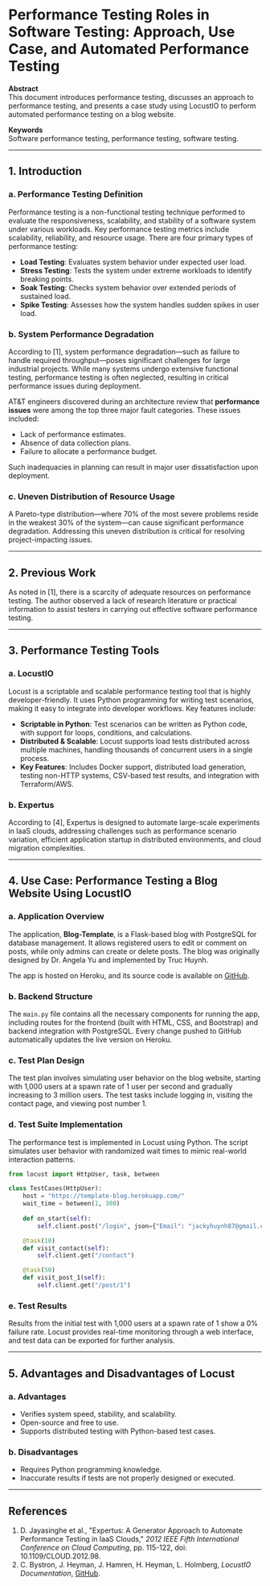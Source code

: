 # Performance Testing Roles in Software Testing: Approach, Use Case, and Automated Performance Testing

**Abstract**  
This document introduces performance testing, discusses an approach to performance testing, and presents a case study
using LocustIO to perform automated performance testing on a blog website.

**Keywords**  
Software performance testing, performance testing, software testing.

---

## 1. Introduction

### a. Performance Testing Definition

Performance testing is a non-functional testing technique performed to evaluate the responsiveness, scalability, and
stability of a software system under various workloads. Key performance testing metrics include scalability,
reliability, and resource usage. There are four primary types of performance testing:

- **Load Testing**: Evaluates system behavior under expected user load.
- **Stress Testing**: Tests the system under extreme workloads to identify breaking points.
- **Soak Testing**: Checks system behavior over extended periods of sustained load.
- **Spike Testing**: Assesses how the system handles sudden spikes in user load.

### b. System Performance Degradation

According to [1], system performance degradation—such as failure to handle required throughput—poses significant
challenges for large industrial projects. While many systems undergo extensive functional testing, performance testing
is often neglected, resulting in critical performance issues during deployment.

AT&T engineers discovered during an architecture review that **performance issues** were among the top three major fault
categories. These issues included:

- Lack of performance estimates.
- Absence of data collection plans.
- Failure to allocate a performance budget.

Such inadequacies in planning can result in major user dissatisfaction upon deployment.

### c. Uneven Distribution of Resource Usage

A Pareto-type distribution—where 70% of the most severe problems reside in the weakest 30% of the system—can cause
significant performance degradation. Addressing this uneven distribution is critical for resolving project-impacting
issues.

---

## 2. Previous Work

As noted in [1], there is a scarcity of adequate resources on performance testing. The author observed a lack of
research literature or practical information to assist testers in carrying out effective software performance testing.

---

## 3. Performance Testing Tools

### a. LocustIO

Locust is a scriptable and scalable performance testing tool that is highly developer-friendly. It uses Python
programming for writing test scenarios, making it easy to integrate into developer workflows. Key features include:

- **Scriptable in Python**: Test scenarios can be written as Python code, with support for loops, conditions, and
  calculations.
- **Distributed & Scalable**: Locust supports load tests distributed across multiple machines, handling thousands of
  concurrent users in a single process.
- **Key Features**: Includes Docker support, distributed load generation, testing non-HTTP systems, CSV-based test
  results, and integration with Terraform/AWS.

### b. Expertus

According to [4], Expertus is designed to automate large-scale experiments in IaaS clouds, addressing challenges such as
performance scenario variation, efficient application startup in distributed environments, and cloud migration
complexities.

---

## 4. Use Case: Performance Testing a Blog Website Using LocustIO

### a. Application Overview

The application, **Blog-Template**, is a Flask-based blog with PostgreSQL for database management. It allows registered
users to edit or comment on posts, while only admins can create or delete posts. The blog was originally designed by Dr.
Angela Yu and implemented by Truc Huynh.

The app is hosted on Heroku, and its source code is available on [GitHub](https://github.com/jackyhuynh/blog-template).

### b. Backend Structure

The `main.py` file contains all the necessary components for running the app, including routes for the frontend (built
with HTML, CSS, and Bootstrap) and backend integration with PostgreSQL. Every change pushed to GitHub automatically
updates the live version on Heroku.

### c. Test Plan Design

The test plan involves simulating user behavior on the blog website, starting with 1,000 users at a spawn rate of 1 user
per second and gradually increasing to 3 million users. The test tasks include logging in, visiting the contact page,
and viewing post number 1.

### d. Test Suite Implementation

The performance test is implemented in Locust using Python. The script simulates user behavior with randomized wait
times to mimic real-world interaction patterns.

```python
from locust import HttpUser, task, between

class TestCases(HttpUser):
    host = "https://template-blog.herokuapp.com/"
    wait_time = between(1, 300)
    
    def on_start(self):
        self.client.post("/login", json={"Email": "jackyhuynh87@gmail.com", "Password":"1234"})

    @task(10)
    def visit_contact(self):
        self.client.get("/contact")

    @task(50)
    def visit_post_1(self):
        self.client.get("/post/1")
```

### e. Test Results

Results from the initial test with 1,000 users at a spawn rate of 1 show a 0% failure rate. Locust provides real-time
monitoring through a web interface, and test data can be exported for further analysis.

---

## 5. Advantages and Disadvantages of Locust

### a. Advantages

- Verifies system speed, stability, and scalability.
- Open-source and free to use.
- Supports distributed testing with Python-based test cases.

### b. Disadvantages

- Requires Python programming knowledge.
- Inaccurate results if tests are not properly designed or executed.

---

## References

1. D. Jayasinghe et al., "Expertus: A Generator Approach to Automate Performance Testing in IaaS Clouds," *2012 IEEE
   Fifth International Conference on Cloud Computing*, pp. 115-122, doi: 10.1109/CLOUD.2012.98.
2. C. Bystron, J. Heyman, J. Hamren, H. Heyman, L. Holmberg, *LocustIO
   Documentation*, [GitHub](https://github.com/locustio/locust).